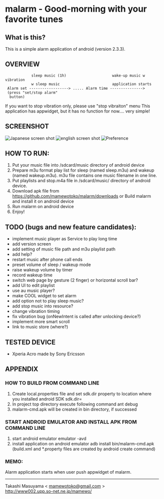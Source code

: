 # malarm - Good-morning with your favorite tunes
## What is this?

This is a simple alarm application of android (version 2.3.3).

## OVERVIEW
                sleep music (1h)                     wake-up music w vibration
                w sleep music                        application starts
     Alarm set ------------------> ..... Alarm time --------------->
     (press "set/stop alarm"
      button)

 If you want to stop vibration only, please use "stop vibraiton" menu
 This application has appwidget, but it has no function for now.... very simple!

## SCREENSHOT
![Japanese screen shot](https://github.com/mamewotoko/malarm/raw/master/doc/alarm_ja.png)
![english screen shot](https://github.com/mamewotoko/malarm/raw/master/doc/alarm_en.png)
![Preference](https://github.com/mamewotoko/malarm/raw/master/doc/malarm_pref.png)

## HOW TO RUN:
1. Put your music file into /sdcard/music directory of android device
2. Prepare m3u format play list for sleep (named sleep.m3u) and wakeup (named wakeup.m3u).
m3u file contains one music filename in one line.
3. Put playlists and stop.m4a file in /sdcard/music/ directory of android device.
4. Download apk file from 
https://github.com/mamewotoko/malarm/downloads
or Build malarm and install it on android device
5. Run malarm on android device
6. Enjoy!

## TODO (bugs and new feature candidates):
- implement music player as Service to play long time
- add version screen
- add setting of music file path and m3u playlist path
- add help?
- restart music after phone call ends
- preset volume of sleep / wakeup mode
- raise wakeup volume by timer
- record wakeup time
- switch web page by gesture (2 finger) or horizontal scroll bar?
- add UI to edit playlist
- use au music player?
- make COOL widget to set alarm
- add option not to play sleep music?
- add stop music into resource?
- change vibration timing
- fix vibration bug (onNewIntent is called after unlocking device?)
- implement more smart scroll
- link to music store (where?)

## TESTED DEVICE
- Xperia Acro made by Sony Ericsson

## APPENDIX
### HOW TO BUILD FROM COMMAND LINE
1. Create local.properties file and set sdk.dir property to location where you installed android SDK
    sdk.dir=<path to android SDK>
2. In project top directory execute following command
    ant debug
3. malarm-cmd.apk will be created in bin directory, if successed

### START ANDROID EMULATOR AND INSTALL APK FROM COMMAND LINE
1. start android emulator
    emulator -avd <avdname>
2. install application on android emulator
    adb install bin/malarm-cmd.apk
(build.xml and *.property files are created by android create command)

### MEMO:
Alarm application starts when user push appwidget of malarm.

----
Takashi Masuyama < mamewotoko@gmail.com >  
http://www002.upp.so-net.ne.jp/mamewo/
